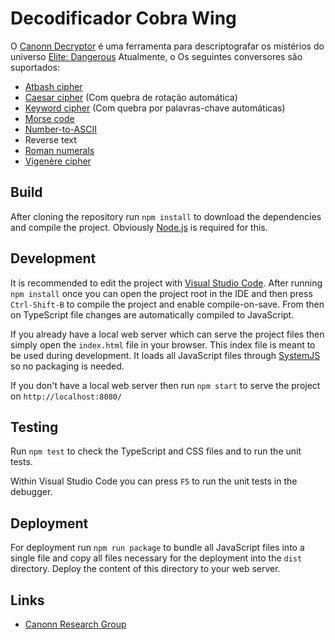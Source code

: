 Decodificador Cobra Wing
================

O [Canonn Decryptor] é uma ferramenta para descriptografar os mistérios do universo [Elite: Dangerous] Atualmente, o
Os seguintes conversores são suportados:

* [Atbash cipher]
* [Caesar cipher] (Com quebra de rotação automática)
* [Keyword cipher] (Com quebra por palavras-chave automáticas)
* [Morse code]
* [Number-to-ASCII]
* Reverse text
* [Roman numerals]
* [Vigenère cipher]


Build
-----

After cloning the repository run `npm install` to download the dependencies and compile the project.
Obviously [Node.js] is required for this.


Development
-----------

It is recommended to edit the project with [Visual Studio Code]. After running `npm install` once you can open
the project root in the IDE and then press `Ctrl-Shift-B` to compile the project and enable compile-on-save. From then
on TypeScript file changes are automatically compiled to JavaScript.

If you already have a local web server which can serve the project files then simply open the `index.html` file
in your browser. This index file is meant to be used during development. It loads all JavaScript files through
[SystemJS] so no packaging is needed.

If you don't have a local web server then run `npm start` to serve the project on `http://localhost:8080/`


Testing
-------

Run `npm test` to check the TypeScript and CSS files and to run the unit tests.

Within Visual Studio Code you can press `F5` to run the unit tests in the debugger.


Deployment
----------

For deployment run `npm run package` to bundle all JavaScript files into a single file and copy all files
necessary for the deployment into the `dist` directory. Deploy the content of this directory to your web
server.


Links
-----

* [Canonn Research Group](http://canonn.science/)


[Canonn Decryptor]: https://kayahr.github.io/canonn-decryptor/
[Elite: Dangerous]: https://www.elitedangerous.com/
[Atbash cipher]: https://en.wikipedia.org/wiki/Atbash
[Caesar cipher]: https://en.wikipedia.org/wiki/Caesar_cipher
[Keyword cipher]: https://en.wikipedia.org/wiki/Keyword_cipher
[Morse code]: https://en.wikipedia.org/wiki/Morse_code
[Number-to-ASCII]: https://en.wikipedia.org/wiki/ASCII
[Roman numerals]: https://en.wikipedia.org/wiki/Roman_numerals
[Vigenère cipher]: https://en.wikipedia.org/wiki/Vigenère_cipher
[Node.js]: https://nodejs.org/
[SystemJS]: https://github.com/systemjs/systemjs
[Visual Studio Code]: https://code.visualstudio.com/
